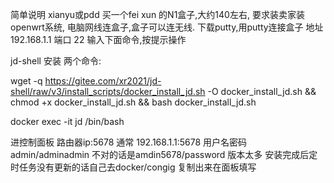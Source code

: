 
简单说明
xianyu或pdd 买一个fei xun 的N1盒子,大约140左右, 要求装卖家装openwrt系统, 电脑网线连盒子,盒子可以连无线. 下载putty,用putty连接盒子 地址192.168.1.1 端口 22
输入下面命令,按提示操作

jd-shell 安装 两个命令:

wget -q https://gitee.com/xr2021/jd-shell/raw/v3/install_scripts/docker_install_jd.sh -O docker_install_jd.sh && chmod +x docker_install_jd.sh && bash docker_install_jd.sh


docker exec -it jd /bin/bash

进控制面板 路由器ip:5678 通常 192.168.1.1:5678  用户名密码 admin/adminadmin 不对的话是amdin5678/password 版本太多
安装完成后定时任务没有更新的话自己去docker/congig 复制出来在面板填写
